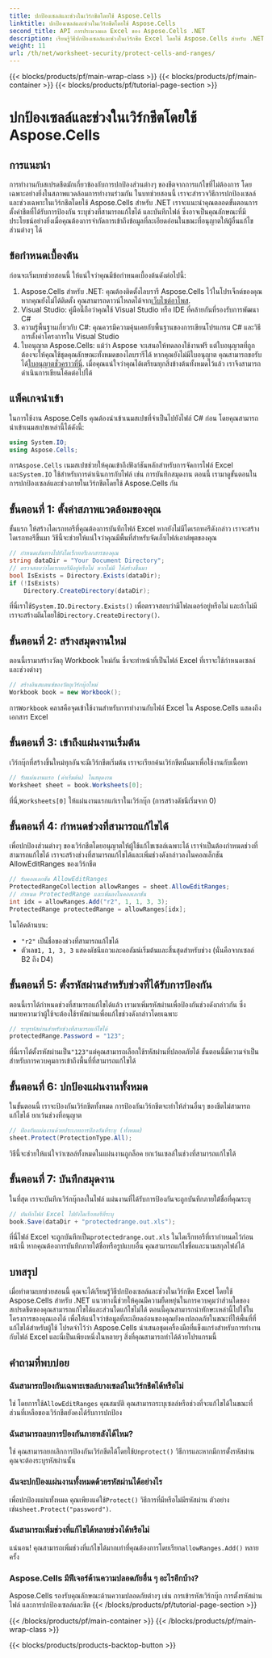 ```yaml
---
title: ปกป้องเซลล์และช่วงในเวิร์กชีตโดยใช้ Aspose.Cells
linktitle: ปกป้องเซลล์และช่วงในเวิร์กชีตโดยใช้ Aspose.Cells
second_title: API การประมวลผล Excel ของ Aspose.Cells .NET
description: เรียนรู้วิธีปกป้องเซลล์และช่วงในเวิร์กชีต Excel โดยใช้ Aspose.Cells สำหรับ .NET ปฏิบัติตามคำแนะนำทีละขั้นตอนนี้เพื่อรักษาความปลอดภัยสเปรดชีตของคุณ
weight: 11
url: /th/net/worksheet-security/protect-cells-and-ranges/
---
```


{{< blocks/products/pf/main-wrap-class >}}
{{< blocks/products/pf/main-container >}}
{{< blocks/products/pf/tutorial-page-section >}}

# ปกป้องเซลล์และช่วงในเวิร์กชีตโดยใช้ Aspose.Cells

## การแนะนำ
การทำงานกับสเปรดชีตมักเกี่ยวข้องกับการปกป้องส่วนต่างๆ ของชีตจากการแก้ไขที่ไม่ต้องการ โดยเฉพาะอย่างยิ่งในสภาพแวดล้อมการทำงานร่วมกัน ในบทช่วยสอนนี้ เราจะสำรวจวิธีการปกป้องเซลล์และช่วงเฉพาะในเวิร์กชีตโดยใช้ Aspose.Cells สำหรับ .NET เราจะแนะนำคุณตลอดขั้นตอนการตั้งค่าชีตที่ได้รับการป้องกัน ระบุช่วงที่สามารถแก้ไขได้ และบันทึกไฟล์ ซึ่งอาจเป็นคุณลักษณะที่มีประโยชน์อย่างยิ่งเมื่อคุณต้องการจำกัดการเข้าถึงข้อมูลที่ละเอียดอ่อนในขณะที่อนุญาตให้ผู้อื่นแก้ไขส่วนต่างๆ ได้
## ข้อกำหนดเบื้องต้น
ก่อนจะเริ่มบทช่วยสอนนี้ ให้แน่ใจว่าคุณมีข้อกำหนดเบื้องต้นดังต่อไปนี้:
1. Aspose.Cells สำหรับ .NET: คุณต้องติดตั้งไลบรารี Aspose.Cells ไว้ในโปรเจ็กต์ของคุณ หากคุณยังไม่ได้ติดตั้ง คุณสามารถดาวน์โหลดได้จาก[เว็บไซต์อาโพส](https://releases.aspose.com/cells/net/).
2. Visual Studio: คู่มือนี้ถือว่าคุณใช้ Visual Studio หรือ IDE ที่คล้ายกันที่รองรับการพัฒนา C#
3. ความรู้พื้นฐานเกี่ยวกับ C#: คุณควรมีความคุ้นเคยกับพื้นฐานของการเขียนโปรแกรม C# และวิธีการตั้งค่าโครงการใน Visual Studio
4.  ใบอนุญาต Aspose.Cells: แม้ว่า Aspose จะเสนอให้ทดลองใช้งานฟรี แต่ใบอนุญาตที่ถูกต้องจะให้คุณใช้ชุดคุณลักษณะทั้งหมดของไลบรารีได้ หากคุณยังไม่มีใบอนุญาต คุณสามารถขอรับได้[ใบอนุญาตชั่วคราวที่นี่](https://purchase.aspose.com/temporary-license/).
เมื่อคุณแน่ใจว่าคุณได้เตรียมทุกสิ่งข้างต้นทั้งหมดไว้แล้ว เราจึงสามารถดำเนินการเขียนโค้ดต่อไปได้
## แพ็คเกจนำเข้า
ในการใช้งาน Aspose.Cells คุณต้องนำเข้าเนมสเปซที่จำเป็นไปยังไฟล์ C# ก่อน โดยคุณสามารถนำเข้าเนมสเปซเหล่านี้ได้ดังนี้:
```csharp
using System.IO;
using Aspose.Cells;
```
 การ`Aspose.Cells` เนมสเปซช่วยให้คุณเข้าถึงฟังก์ชันหลักสำหรับการจัดการไฟล์ Excel และ`System.IO` ใช้สำหรับการดำเนินการกับไฟล์ เช่น การบันทึกสมุดงาน
ตอนนี้ เรามาดูขั้นตอนในการปกป้องเซลล์และช่วงภายในเวิร์กชีตโดยใช้ Aspose.Cells กัน
## ขั้นตอนที่ 1: ตั้งค่าสภาพแวดล้อมของคุณ
ขั้นแรก ให้สร้างไดเรกทอรีที่คุณต้องการบันทึกไฟล์ Excel หากยังไม่มีไดเรกทอรีดังกล่าว เราจะสร้างไดเรกทอรีขึ้นมา วิธีนี้จะช่วยให้แน่ใจว่าคุณมีพื้นที่สำหรับจัดเก็บไฟล์เอาต์พุตของคุณ
```csharp
// กำหนดเส้นทางไปยังไดเร็กทอรีเอกสารของคุณ
string dataDir = "Your Document Directory";
// ตรวจสอบว่าไดเรกทอรีมีอยู่หรือไม่ หากไม่มี ให้สร้างขึ้นมา
bool IsExists = Directory.Exists(dataDir);
if (!IsExists)
    Directory.CreateDirectory(dataDir);
```
 ที่นี่เราใช้`System.IO.Directory.Exists()` เพื่อตรวจสอบว่ามีโฟลเดอร์อยู่หรือไม่ และถ้าไม่มี เราจะสร้างมันโดยใช้`Directory.CreateDirectory()`.
## ขั้นตอนที่ 2: สร้างสมุดงานใหม่
ตอนนี้เรามาสร้างวัตถุ Workbook ใหม่กัน ซึ่งจะทำหน้าที่เป็นไฟล์ Excel ที่เราจะใช้กำหนดเซลล์และช่วงต่างๆ
```csharp
// สร้างอินสแตนซ์ของวัตถุเวิร์กบุ๊กใหม่
Workbook book = new Workbook();
```
 การ`Workbook` คลาสคือจุดเข้าใช้งานสำหรับการทำงานกับไฟล์ Excel ใน Aspose.Cells แสดงถึงเอกสาร Excel
## ขั้นตอนที่ 3: เข้าถึงแผ่นงานเริ่มต้น
เวิร์กบุ๊กที่สร้างขึ้นใหม่ทุกอันจะมีเวิร์กชีตเริ่มต้น เราจะเรียกค้นเวิร์กชีตนั้นมาเพื่อใช้งานกับเนื้อหา
```csharp
// รับแผ่นงานแรก (ค่าเริ่มต้น) ในสมุดงาน
Worksheet sheet = book.Worksheets[0];
```
 ที่นี่,`Worksheets[0]` ให้แผ่นงานแรกแก่เราในเวิร์กบุ๊ก (การสร้างดัชนีเริ่มจาก 0)
## ขั้นตอนที่ 4: กำหนดช่วงที่สามารถแก้ไขได้
เพื่อปกป้องส่วนต่างๆ ของเวิร์กชีตโดยอนุญาตให้ผู้ใช้แก้ไขเซลล์เฉพาะได้ เราจำเป็นต้องกำหนดช่วงที่สามารถแก้ไขได้ เราจะสร้างช่วงที่สามารถแก้ไขได้และเพิ่มช่วงดังกล่าวลงในคอลเล็กชัน AllowEditRanges ของเวิร์กชีต
```csharp
// รับคอลเลกชัน AllowEditRanges
ProtectedRangeCollection allowRanges = sheet.AllowEditRanges;
// กำหนด ProtectedRange และเพิ่มลงในคอลเลกชัน
int idx = allowRanges.Add("r2", 1, 1, 3, 3);
ProtectedRange protectedRange = allowRanges[idx];
```
ในโค้ดด้านบน:
- `"r2"` เป็นชื่อของช่วงที่สามารถแก้ไขได้
-  ตัวเลข`1, 1, 3, 3` แสดงดัชนีแถวและคอลัมน์เริ่มต้นและสิ้นสุดสำหรับช่วง (นั่นคือจากเซลล์ B2 ถึง D4)
## ขั้นตอนที่ 5: ตั้งรหัสผ่านสำหรับช่วงที่ได้รับการป้องกัน
ตอนนี้เราได้กำหนดช่วงที่สามารถแก้ไขได้แล้ว เรามาเพิ่มรหัสผ่านเพื่อป้องกันช่วงดังกล่าวกัน ซึ่งหมายความว่าผู้ใช้จะต้องใช้รหัสผ่านเพื่อแก้ไขช่วงดังกล่าวโดยเฉพาะ
```csharp
// ระบุรหัสผ่านสำหรับช่วงที่สามารถแก้ไขได้
protectedRange.Password = "123";
```
 ที่นี่เราได้ตั้งรหัสผ่านเป็น`"123"`แต่คุณสามารถเลือกใช้รหัสผ่านที่ปลอดภัยได้ ขั้นตอนนี้มีความจำเป็นสำหรับการควบคุมการเข้าถึงพื้นที่ที่สามารถแก้ไขได้
## ขั้นตอนที่ 6: ปกป้องแผ่นงานทั้งหมด
ในขั้นตอนนี้ เราจะป้องกันเวิร์กชีตทั้งหมด การป้องกันเวิร์กชีตจะทำให้ส่วนอื่นๆ ของชีตไม่สามารถแก้ไขได้ ยกเว้นช่วงที่อนุญาต
```csharp
// ป้องกันแผ่นงานด้วยประเภทการป้องกันที่ระบุ (ทั้งหมด)
sheet.Protect(ProtectionType.All);
```
วิธีนี้จะช่วยให้แน่ใจว่าเซลล์ทั้งหมดในแผ่นงานถูกล็อค ยกเว้นเซลล์ในช่วงที่สามารถแก้ไขได้
## ขั้นตอนที่ 7: บันทึกสมุดงาน
ในที่สุด เราจะบันทึกเวิร์กบุ๊กลงในไฟล์ แผ่นงานที่ได้รับการป้องกันจะถูกบันทึกภายใต้ชื่อที่คุณระบุ
```csharp
// บันทึกไฟล์ Excel ไปยังไดเร็กทอรีที่ระบุ
book.Save(dataDir + "protectedrange.out.xls");
```
 ที่นี่ไฟล์ Excel จะถูกบันทึกเป็น`protectedrange.out.xls` ในไดเร็กทอรีที่เรากำหนดไว้ก่อนหน้านี้ หากคุณต้องการบันทึกภายใต้ชื่อหรือรูปแบบอื่น คุณสามารถแก้ไขชื่อและนามสกุลไฟล์ได้
## บทสรุป
เมื่อทำตามบทช่วยสอนนี้ คุณจะได้เรียนรู้วิธีปกป้องเซลล์และช่วงในเวิร์กชีต Excel โดยใช้ Aspose.Cells สำหรับ .NET แนวทางนี้ช่วยให้คุณมีความยืดหยุ่นในการควบคุมว่าส่วนใดของสเปรดชีตของคุณสามารถแก้ไขได้และส่วนใดแก้ไขไม่ได้ ตอนนี้คุณสามารถนำทักษะเหล่านี้ไปใช้ในโครงการของคุณเองได้ เพื่อให้แน่ใจว่าข้อมูลที่ละเอียดอ่อนของคุณยังคงปลอดภัยในขณะที่ให้พื้นที่ที่แก้ไขได้สำหรับผู้ใช้
โปรดจำไว้ว่า Aspose.Cells นำเสนอชุดเครื่องมือที่แข็งแกร่งสำหรับการทำงานกับไฟล์ Excel และนี่เป็นเพียงหนึ่งในหลายๆ สิ่งที่คุณสามารถทำได้ด้วยโปรแกรมนี้ 
## คำถามที่พบบ่อย
### ฉันสามารถป้องกันเฉพาะเซลล์บางเซลล์ในเวิร์กชีตได้หรือไม่
 ใช่ โดยการใช้`AllowEditRanges` คุณสมบัติ คุณสามารถระบุเซลล์หรือช่วงที่จะแก้ไขได้ในขณะที่ส่วนที่เหลือของเวิร์กชีตยังคงได้รับการปกป้อง
### ฉันสามารถลบการป้องกันภายหลังได้ไหม?
 ใช่ คุณสามารถยกเลิกการป้องกันเวิร์กชีตได้โดยใช้`Unprotect()` วิธีการและหากมีการตั้งรหัสผ่าน คุณจะต้องระบุรหัสผ่านนั้น
### ฉันจะปกป้องแผ่นงานทั้งหมดด้วยรหัสผ่านได้อย่างไร
 เพื่อปกป้องแผ่นทั้งหมด คุณเพียงแค่ใช้`Protect()` วิธีการที่มีหรือไม่มีรหัสผ่าน ตัวอย่างเช่น`sheet.Protect("password")`.
### ฉันสามารถเพิ่มช่วงที่แก้ไขได้หลายช่วงได้หรือไม่
 แน่นอน! คุณสามารถเพิ่มช่วงที่แก้ไขได้มากเท่าที่คุณต้องการโดยเรียก`allowRanges.Add()` หลายครั้ง
### Aspose.Cells มีฟีเจอร์ด้านความปลอดภัยอื่น ๆ อะไรอีกบ้าง?
Aspose.Cells รองรับคุณลักษณะด้านความปลอดภัยต่างๆ เช่น การเข้ารหัสเวิร์กบุ๊ก การตั้งรหัสผ่านไฟล์ และการปกป้องเซลล์และชีต
{{< /blocks/products/pf/tutorial-page-section >}}

{{< /blocks/products/pf/main-container >}}
{{< /blocks/products/pf/main-wrap-class >}}

{{< blocks/products/products-backtop-button >}}

